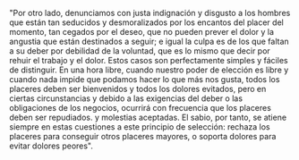 "Por otro lado, denunciamos con justa indignación y disgusto a los hombres que están tan seducidos y desmoralizados
por los encantos del placer del momento, tan cegados por el deseo, que no pueden prever el dolor y la angustia que están
destinados a seguir; e igual la culpa es de los que faltan a su deber por debilidad de la voluntad, que es lo mismo que decir
por rehuir el trabajo y el dolor. Estos casos son perfectamente simples y fáciles de distinguir. En una hora libre, cuando
nuestro poder de elección es libre y cuando nada impide que podamos hacer lo que más nos gusta, todos los placeres deben
ser bienvenidos y todos los dolores evitados, pero en ciertas circunstancias y debido a las exigencias del deber o las
obligaciones de los negocios, ocurrirá con frecuencia que los placeres deben ser repudiados. y molestias aceptadas.
El sabio, por tanto, se atiene siempre en estas cuestiones a este principio de selección: rechaza los placeres para
conseguir otros placeres mayores, o soporta dolores para evitar dolores peores".